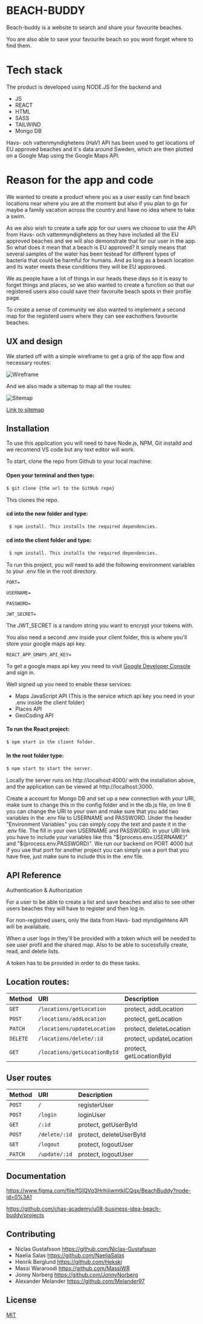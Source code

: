# BEACH-BUDDY

Beach-buddy is a website to search and share your favourite beaches.

You are also able to save your favourite beach so you wont forget where to find them.

# Tech stack

The product is developed using NODE.JS for the backend and

- JS
- REACT
- HTML
- SASS
- TAILWIND
- Mongo DB

Havs- och vattenmyndighetens (HaV) API has been used to get locations of EU approved beaches and it`s data around Sweden, which are then plotted on a Google Map using the Google Maps API.

# Reason for the app and code

We wanted to create a product where you as a user easily can find beach locations near where you are at the moment but also if you plan to go for maybe a family vacation across the country and have no idea where to take a swim.

As we also wish to create a safe app for our users we choose to use the API from Havs- och vattenmyndighetens as they have included all the EU approved beaches and we will also demonstrate that for our user in the app. So what does it mean that a beach is EU approved? It simply means that several samples of the water has been testead for different types of bacteria that could be harmful for humans. And as long as a beach location and its water meets these conditions they will be EU apporoved.

We as people have a lot of things in our heads these days so it is easy to forget things and places, so we also wanted to create a function so that our registered users also could save their favoruite beach spots in their profile page.

To create a sense of community we also wanted to implement a second map for the registerd users where they can see eachothers favourite beaches.



## UX and design

We started off with a simple wireframe to get a grip of the app flow and necessary routes:

![](./client/src/assets/readme/wireframe.png "Wireframe")

And we also made a sitemap to map all the routes:

![](./client/src/assets/readme/sitemap.png "Sitemap")


[Link to sitemap](https://www.gloomaps.com/MidpxfRbHf)


## Installation

To use this application you will need to have Node.js, NPM, Git installd and we recomend VS code but any text editor will work.

To start, clone the repo from Github to your local machine:

#### Open your terminal and then type:

```bash
$ git clone {the url to the GitHub repo}
```

This clones the repo.

#### cd into the new folder and type:

```bash
 $ npm install. This installs the required dependencies.
```

#### cd into the client folder and type:

```bash
 $ npm install. This installs the required dependencies.
```

To run this project, you will need to add the following environment variables to your .env file in the root directory.

`PORT=`

`USERNAME=`

`PASSWORD=`

`JWT_SECRET=`

The JWT_SECRET is a random string you want to encrypt your tokens with.

You also need a second .env inside your client folder, this is where you'll store your google maps api key.

`REACT_APP_GMAPS_API_KEY=`

To get a google maps api key you need to visit [Google Developer Console](https://console.cloud.google.com/ "Google's Developer Console") and sign in.

Well signed up you need to enable these services:

- Maps JavaScript API (This is the service which api key you need in your .env inside the client folder)
- Places API
- GeoCoding API

#### To run the React project:

```bash
$ npm start in the client folder.
```

#### In the root folder type:

```bash
$ npm start to start the server.

```

Locally the server runs on http://localhost:4000/ with the installation above, and the application can be viewed at http://localhost:3000.

Create a account for Mongo DB and set up a new connection with your URI, make sure to change this in the config folder and in the db.js file, on line 6 you can change the URI to your own and make sure that you add two variables in the .env file to USERNAME and PASSWORD. Under the header "Environment Variables" you can simply copy the text and paste it in the .env file. The fill in your own USERNAME and PASSWORD. In your URI link you have to include your variables like this "${process.env.USERNAME}" and "${process.env.PASSWORD}". We run our backend on PORT 4000 but if you use that port for another project you can simply use a port that you have free, just make sure to include this in the .env file.

## API Reference

Authentication & Authorization

For a user to be able to create a list and save beaches and also to see other users beaches they will have to register and then log in.

For non-registred users, only the data from Havs- bad myndigehtens API will be availabale.

When a user logs in they'll be provided with a token which will be needed to see user profil and the shared map. Also to be able to sucessfully create, read, and delete lists.

A token has to be provided in order to do these tasks.

## Location routes:

| Method | URI                           | Description              |
| :-----  | :--------------------------- | :----------------------- |
| `GET`   | `/locations/getLocation`     | protect, addLocation     |
| `POST`  | `/locations/addLocation`     | protect, getLocation     |
| `PATCH` | `/locations/updateLocation`  | protect, deleteLocation  |
| `DELETE`| `/locations/delete/:id`      | protect, updateLocation  |
| `GET`   | `/locations/getLocationById` | protect, getLocationById |

## User routes

| Method  | URI           | Description             |
| :------ | :------------ | :---------------------- |
| `POST`  | `/`           | registerUser            |
| `POST`  | `/login`      | loginUser               |
| `GET`   | `/:id`        | protect, getUserById    |
| `POST`  | `/delete/:id` | protect, deleteUserById |
| `GET`   | `/logout`     | protect, logoutUser     |
| `PATCH` | `/update/:id` | protect, logoutUser     |

## Documentation

<!-- [Documentation](https://linktodocumentation) -->

https://www.figma.com/file/fGIQVq3HrhiiiwmtkICQgx/BeachBuddy?node-id=0%3A1

https://github.com/chas-academy/u08-business-idea-beach-buddy/projects


## Contributing

- Niclas Gustafsson https://github.com/Niclas-Gustafsson
- Naelia Salas https://github.com/NaeliaSalas
- Henrik Berglund https://github.com/Hekski
- Massi Wararoodi https://github.com/MassiWR
- Jonny Norberg https://github.com/JonnyNorberg
- Alexander Melander https://github.com/Melander97

## License

[MIT](https://choosealicense.com/licenses/mit/)
